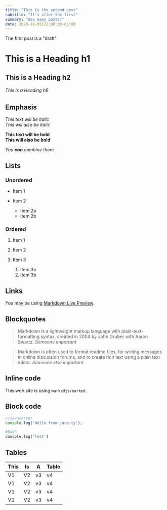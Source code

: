 ```yaml
---
title: "This is the second post"
subtitle: "It's after the first"
summary: "Soo many posts!"
date: 2020-12-05T22:00:00-05:00
---
```

The first post is a "draft"
# This is a Heading h1

## This is a Heading h2

###### This is a Heading h6

## Emphasis

*This text will be italic*\
*This will also be italic*

**This text will be bold**\
**This will also be bold**

*You **can** combine them*

## Lists

### Unordered

* Item 1
* Item 2

  * Item 2a
  * Item 2b

### Ordered

1. Item 1
2. Item 2
3. Item 3

   1. Item 3a
   2. Item 3b

## Links

You may be using [Markdown Live Preview](https://markdownlivepreview.com/).

## Blockquotes

> Markdown is a lightweight markup language with plain-text-formatting syntax, created in 2004 by John Gruber with Aaron Swartz.
  <cite>Someone important</cite>

> Markdown is often used to format readme files, for writing messages in online discussion forums, and to create rich text using a plain text editor.
<cite>Someone else important</cite>

## Inline code

This web site is using `markedjs/marked`.

## Block code

```js
//javascript
console.log('Hello from jace-ty');
```

```bash
#bash
console.log('test')
```

## Tables

| This | Is | A | Table |
| --- | --- | --- | --- |
| V1 | V2|v3|v4|
| V1 | V2|v3|v4|
| V1 | V2|v3|v4|
| V1 | V2|v3|v4|